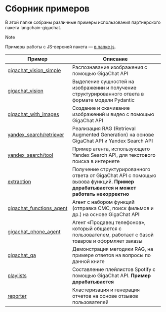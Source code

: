 # Сборник примеров

В этой папке собраны различные примеры использования партнерского пакета langchain-gigachat.

> [!NOTE]
> Примеры работы с JS-версией пакета — [в папке js](/cookbook/js/README.md).

| Пример                                                                           | Описание                                                                                                                             |
| -------------------------------------------------------------------------------- |--------------------------------------------------------------------------------------------------------------------------------------|
| [gigachat_vision_simple](/cookbook/gigachat_vision/gigachat_vision_simple.ipynb) | Распознавание изображения с помощью GigaChat API                                                                                     |
| [gigachat_vision](/cookbook/gigachat_vision/gigachat_vision.ipynb)               | Выделение сущностей на изображении и получение структурированного ответа в формате модели Pydantic                                   |
| [gigachat_with_images](/cookbook/images_and_videos/gigachat_with_images.ipynb)   | Создание и скачивание изображений и видео с помощью GigaChat API                                                                     |
| [yandex_search/retriever](/cookbook/yandex_search/retriever.ipynb)               | Реализация RAG (Retrieval Augmented Generation) на основе GigaChat API и Yandex Search API                                           |
| [yandex_search/tool](/cookbook/yandex_search/tool.ipynb)                         | Пример агента, использующего Yandex Search API, для текстового поиска в интернете                                                    |
| [extraction](/cookbook/extraction.ipynb)                                         | Получение структурированного ответа от GigaChat API с помощью вызова функций. **Пример дорабатывается и может работать некорректно** |
| [gigachat_functions_agent](/cookbook/gigachat_functions_agent.ipynb)             | Агент с набором функций (отправка СМС, поиск фильмов и др.) на основе GigaChat API                                                   |
| [gigachat_phone_agent](/cookbook/gigachat_phone_agent.ipynb)                     | Агент «Продавец телефонов», который общается с пользователем, работает с базой товаров и оформляет заказы                            |
| [gigachat_qa](/cookbook/gigachat_qa.ipynb)                                       | Демонстрация методики RAG, на примере ответов на вопросы по данной книге                                                             |
| [playlists](/cookbook/playlists.ipynb)                                           | Составление плейлистов Spotify с помощью GigaChat API. **Пример дорабатывается**                                                     |
| [reporter](/cookbook/reporter/README.md)                                         | Кластеризация и генерация отчетов на основе отзывов пользователей                                                                    |

